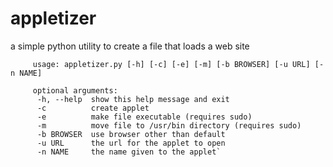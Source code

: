 appletizer
==========

a simple python utility to create a file that loads a web site


		 usage: appletizer.py [-h] [-c] [-e] [-m] [-b BROWSER] [-u URL] [-n NAME]

		 optional arguments:
		  -h, --help  show this help message and exit
		  -c          create applet
		  -e          make file executable (requires sudo)
		  -m          move file to /usr/bin directory (requires sudo)
		  -b BROWSER  use browser other than default
		  -u URL      the url for the applet to open
		  -n NAME     the name given to the applet`
